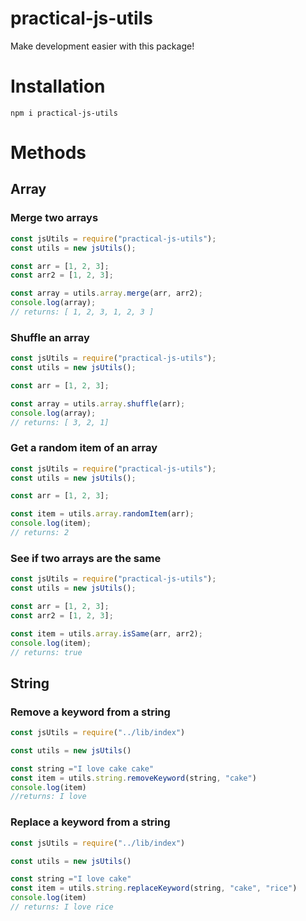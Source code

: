 # practical-js-utils
Make development easier with this package!

# Installation
```shell 
npm i practical-js-utils
```


# Methods
## Array

### Merge two arrays
```js
const jsUtils = require("practical-js-utils");
const utils = new jsUtils();

const arr = [1, 2, 3];
const arr2 = [1, 2, 3];

const array = utils.array.merge(arr, arr2);
console.log(array);
// returns: [ 1, 2, 3, 1, 2, 3 ]   
```
### Shuffle an array
```js
const jsUtils = require("practical-js-utils");
const utils = new jsUtils();

const arr = [1, 2, 3];

const array = utils.array.shuffle(arr);
console.log(array);
// returns: [ 3, 2, 1]
```
### Get a random item of an array
```js
const jsUtils = require("practical-js-utils");
const utils = new jsUtils();

const arr = [1, 2, 3];

const item = utils.array.randomItem(arr);
console.log(item);
// returns: 2
```
### See if two arrays are the same
```js
const jsUtils = require("practical-js-utils");
const utils = new jsUtils();

const arr = [1, 2, 3];
const arr2 = [1, 2, 3];

const item = utils.array.isSame(arr, arr2);
console.log(item);
// returns: true
```
## String
### Remove a keyword from a string
```js
const jsUtils = require("../lib/index")

const utils = new jsUtils()

const string ="I love cake cake"
const item = utils.string.removeKeyword(string, "cake")
console.log(item)
//returns: I love
```

### Replace a keyword from a string
```js
const jsUtils = require("../lib/index")

const utils = new jsUtils()

const string ="I love cake"
const item = utils.string.replaceKeyword(string, "cake", "rice")
console.log(item)
// returns: I love rice
```
